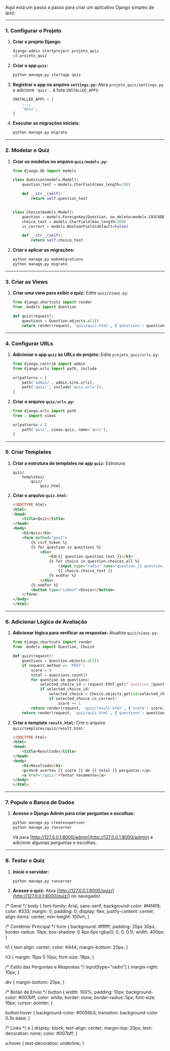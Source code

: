 Aqui está um passo a passo para criar um aplicativo Django simples de quiz:

---

### **1. Configurar o Projeto**
1. **Criar o projeto Django:**
   ```bash
   django-admin startproject projeto_quiz
   cd projeto_quiz
   ```

2. **Criar o app `quiz`:**
   ```bash
   python manage.py startapp quiz
   ```

3. **Registrar o app no arquivo `settings.py`:**
   Abra `projeto_quiz/settings.py` e adicione `'quiz',` à lista `INSTALLED_APPS`:
   ```python
   INSTALLED_APPS = [
       ...,
       'quiz',
   ]
   ```

4. **Executar as migrações iniciais:**
   ```bash
   python manage.py migrate
   ```

---

### **2. Modelar o Quiz**
1. **Criar os modelos no arquivo `quiz/models.py`:**
   ```python
   from django.db import models

   class Question(models.Model):
       question_text = models.CharField(max_length=200)

       def __str__(self):
           return self.question_text


   class Choice(models.Model):
       question = models.ForeignKey(Question, on_delete=models.CASCADE, related_name='choices')
       choice_text = models.CharField(max_length=200)
       is_correct = models.BooleanField(default=False)

       def __str__(self):
           return self.choice_text
   ```

2. **Criar e aplicar as migrações:**
   ```bash
   python manage.py makemigrations
   python manage.py migrate
   ```

---

### **3. Criar as Views**
1. **Criar uma view para exibir o quiz:**
   Edite `quiz/views.py`:
   ```python
   from django.shortcuts import render
   from .models import Question

   def quiz(request):
       questions = Question.objects.all()
       return render(request, 'quiz/quiz.html', {'questions': questions})
   ```

---

### **4. Configurar URLs**
1. **Adicionar o app `quiz` às URLs do projeto:**
   Edite `projeto_quiz/urls.py`:
   ```python
   from django.contrib import admin
   from django.urls import path, include

   urlpatterns = [
       path('admin/', admin.site.urls),
       path('quiz/', include('quiz.urls')),
   ]
   ```

2. **Criar o arquivo `quiz/urls.py`:**
   ```python
   from django.urls import path
   from . import views

   urlpatterns = [
       path('quiz', views.quiz, name='quiz'),
   ]
   ```

---

### **5. Criar Templates**
1. **Criar a estrutura de templates no app `quiz`:**
   Estrutura:
   ```
   quiz/
       templates/
           quiz/
               quiz.html
   ```

2. **Criar o arquivo `quiz.html`:**
   ```html
   <!DOCTYPE html>
   <html>
   <head>
       <title>Quiz</title>
   </head>
   <body>
       <h1>Quiz</h1>
       <form method="post">
           {% csrf_token %}
           {% for question in questions %}
               <div>
                   <h3>{{ question.question_text }}</h3>
                   {% for choice in question.choices.all %}
                       <input type="radio" name="question_{{ question.id }}" value="{{ choice.id }}">
                       {{ choice.choice_text }}
                   {% endfor %}
               </div>
           {% endfor %}
           <button type="submit">Enviar</button>
       </form>
   </body>
   </html>
   ```

---

### **6. Adicionar Lógica de Avaliação**
1. **Adicionar lógica para verificar as respostas:**
   Atualize `quiz/views.py`:
   ```python
   from django.shortcuts import render
   from .models import Question, Choice

   def quiz(request):
       questions = Question.objects.all()
       if request.method == 'POST':
           score = 0
           total = questions.count()
           for question in questions:
               selected_choice_id = request.POST.get(f'question_{question.id}')
               if selected_choice_id:
                   selected_choice = Choice.objects.get(id=selected_choice_id)
                   if selected_choice.is_correct:
                       score += 1
           return render(request, 'quiz/result.html', {'score': score, 'total': total})
       return render(request, 'quiz/quiz.html', {'questions': questions})
   ```

2. **Criar o template `result.html`:**
   Crie o arquivo `quiz/templates/quiz/result.html`:
   ```html
   <!DOCTYPE html>
   <html>
   <head>
       <title>Resultado</title>
   </head>
   <body>
       <h1>Resultado</h1>
       <p>Você acertou {{ score }} de {{ total }} perguntas.</p>
       <a href="/quiz/">Tentar novamente</a>
   </body>
   </html>
   ```

---

### **7. Popule o Banco de Dados**
1. **Acesse o Django Admin para criar perguntas e escolhas:**
   ```bash
   python manage.py createsuperuser
   python manage.py runserver
   ```

   Vá para [http://127.0.0.1:8000/admin](http://127.0.0.1:8000/admin) e adicione algumas perguntas e escolhas.

---

### **8. Testar o Quiz**
1. **Inicie o servidor:**
   ```bash
   python manage.py runserver
   ```

2. **Acesse o quiz:**
   Abra [http://127.0.0.1:8000/quiz/](http://127.0.0.1:8000/quiz/) no navegador.







/* Geral */
body {
    font-family: Arial, sans-serif;
    background-color: #f4f4f9;
    color: #333;
    margin: 0;
    padding: 0;
    display: flex;
    justify-content: center;
    align-items: center;
    min-height: 100vh;
}

/* Contêiner Principal */
form {
    background: #ffffff;
    padding: 20px 30px;
    border-radius: 10px;
    box-shadow: 0 4px 6px rgba(0, 0, 0, 0.1);
    width: 400px;
}

h1 {
    text-align: center;
    color: #444;
    margin-bottom: 20px;
}

h3 {
    margin: 15px 0 10px;
    font-size: 18px;
}

/* Estilo das Perguntas e Respostas */
input[type="radio"] {
    margin-right: 10px;
}

div {
    margin-bottom: 20px;
}

/* Botão de Envio */
button {
    width: 100%;
    padding: 10px;
    background-color: #007bff;
    color: white;
    border: none;
    border-radius: 5px;
    font-size: 16px;
    cursor: pointer;
}

button:hover {
    background-color: #0056b3;
    transition: background-color 0.3s ease;
}

/* Links */
a {
    display: block;
    text-align: center;
    margin-top: 20px;
    text-decoration: none;
    color: #007bff;
}

a:hover {
    text-decoration: underline;
}
